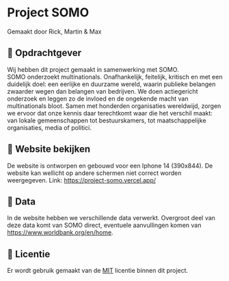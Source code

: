 # Project SOMO
Gemaakt door Rick, Martin & Max

## 🤠 Opdrachtgever
Wij hebben dit project gemaakt in samenwerking met SOMO. <br>SOMO onderzoekt multinationals. Onafhankelijk, feitelijk, kritisch en met een duidelijk doel: een eerlijke en duurzame wereld, waarin publieke belangen zwaarder wegen dan belangen van bedrijven. We doen actiegericht onderzoek en leggen zo de invloed en de ongekende macht van multinationals bloot. Samen met honderden organisaties wereldwijd, zorgen we ervoor dat onze kennis daar terechtkomt waar die het verschil maakt: van lokale gemeenschappen tot bestuurskamers, tot maatschappelijke organisaties, media of politici.

## 📱 Website bekijken
De website is ontworpen en gebouwd voor een Iphone 14 (390x844). De website kan wellicht op andere schermen niet correct worden weergegeven.
Link: https://project-somo.vercel.app/

## 📂 Data
In de website hebben we verschillende data verwerkt. Overgroot deel van deze data komt van SOMO direct, eventuele aanvullingen komen van https://www.worldbank.org/en/home.

## 📄 Licentie
Er wordt gebruik gemaakt van de [MIT](https://github.com/maxvl3/data-visualisatie/blob/57a796185fbb6b0bf0a633bf0d6dd9b1e5b30420/LICENSE) licentie binnen dit project.
